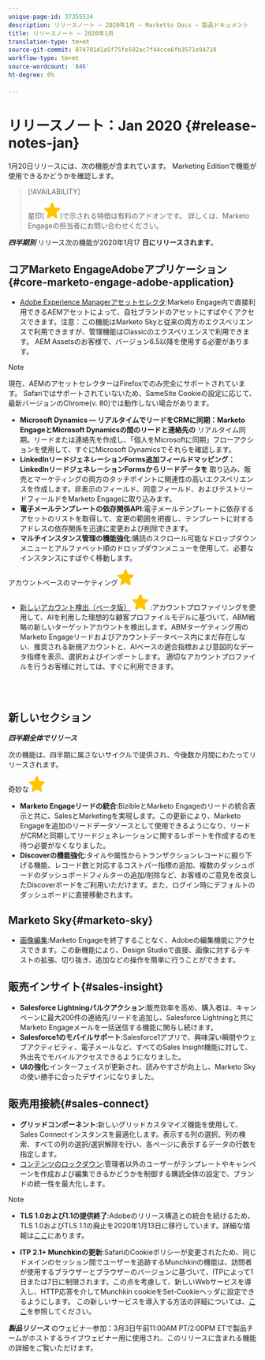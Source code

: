 ```yaml
---
unique-page-id: 37355534
description: リリースノート — 2020年1月 — Marketto Docs — 製品ドキュメント
title: リリースノート — 2020年1月
translation-type: tm+mt
source-git-commit: 074701d1a5f75fe592ac7f44cce6fb3571e94710
workflow-type: tm+mt
source-wordcount: '846'
ht-degree: 0%

---
```



# リリースノート：Jan 2020 {#release-notes-jan}

1月20日リリースには、次の機能が含まれています。 Marketing Editionで機能が使用できるかどうかを確認します。

>[!AVAILABILITY]
>
>
>星印(![(star)](assets/star-yellow.svg))で示される特徴は有料のアドオンです。 詳しくは、Marketo Engageの担当者にお問い合わせください。

***四半期別*** リリース次の機能が2020年1月17 **日にリリースされます**。

## コアMarketo EngageAdobeアプリケーション{#core-marketo-engage-adobe-application}

* [Adobe Experience Managerアセットセレクタ](https://docs.marketo.com/x/_AA6Ag):Marketo Engage内で直接利用できるAEMアセットによって、自社ブランドのアセットにすばやくアクセスできます。注意：この機能はMarketo Skyと従来の両方のエクスペリエンスで利用できますが、管理機能はClassicのエクスペリエンスで利用できます。 AEM Assetsのお客様で、バージョン6.5以降を使用する必要があります。

>[!NOTE]
>
>現在、AEMのアセットセレクターはFirefoxでのみ完全にサポートされています。 Safariではサポートされていないため、SameSite Cookieの設定に応じて、最新バージョンのChrome(v. 80)では動作しない場合があります。

* **Microsoft Dynamics — リアルタイムでリードをCRMに同期：Marketo EngageとMicrosoft Dynamicsの間のリードと連絡先の** リアルタイム同期。リードまたは連絡先を作成し、「個人をMicrosoftに同期」フローアクションを使用して、すぐにMicrosoft Dynamicsでそれらを確認します。
* **LinkedInリードジェネレーションForms追加フィールドマッピング：LinkedInリードジェネレーションFormsからリードデータを** 取り込み、販売とマーケティングの両方のタッチポイントに関連性の高いエクスペリエンスを作成します。非表示のフィールド、同意フィールド、およびテストリードフィールドをMarketo Engageに取り込みます。
* **電子メールテンプレートの依存関係API**:電子メールテンプレートに依存するアセットのリストを取得して、変更の範囲を把握し、テンプレートに対するアドレスの依存関係を迅速に変更および削除できます。
* **マルチインスタンス管理の機能強化**:購読のスクロール可能なドロップダウンメニューとアルファベット順のドロップダウンメニューを使用して、必要なインスタンスにすばやく移動します。

アカウントベースのマーケティング![(star)](assets/star-yellow.svg)

* [新しいアカウント検出（ベータ版）](https://docs.marketo.com/x/WQA6Ag) ![（星）](assets/star-yellow.svg) :アカウントプロファイリングを使用して、AIを利用した理想的な顧客プロファイルモデルに基づいて、ABM戦略の新しいターゲットアカウントを検出します。ABMターゲティング用のMarketo Engageリードおよびアカウントデータベース内にまだ存在しない、推奨される新規アカウントと、AIベースの適合指標および意図的なデータ指標を表示、選択およびインポートします。 適切なアカウントプロファイルを行うお客様に対しては、すぐに利用できます。

<br> 

## 新しいセクション

***四半期全体でリリース***

次の機能は、四半期に属さないサイクルで提供され、今後数か月間にわたってリリースされます。

奇妙な![(star)](assets/star-yellow.svg)

* **Marketo Engageリードの統合**:BizibleとMarketo Engageのリードの統合表示と共に、SalesとMarketingを実現します。この更新により、Marketo Engageを追加のリードデータソースとして使用できるようになり、リードがCRMと同期してリードジェネレーションに関するレポートを作成するのを待つ必要がなくなりました。
* **Discoverの機能強化**:タイルや属性からトランザクションレコードに掘り下げる機能、レコード数と対応するコストパー指標の追加、複数のダッシュボードのダッシュボードフィルターの追加/削除など、お客様のご意見を改良したDiscoverボードをご利用いただけます。また、ログイン時にデフォルトのダッシュボードに直接移動されます。

## Marketo Sky{#marketo-sky}

* [画像編集](https://help.marketo.com/hc/en-us/articles/360041344614-Marketo-Image-Editor):Marketo Engageを終了することなく、Adobeの編集機能にアクセスできます。この新機能により、Design Studioで直接、画像に対するテキストの拡張、切り抜き、追加などの操作を簡単に行うことができます。

## 販売インサイト{#sales-insight}

* **Salesforce Lightningバルクアクション**:販売効率を高め、購入者は、キャンペーンに最大200件の連絡先/リードを追加し、Salesforce Lightningと共にMarketo Engageメールを一括送信する機能に関与し続けます。
* **Salesforce1のモバイルサポート**:Salesforce1アプリで、興味深い瞬間やウェブアクティビティ、電子メールなど、すべてのSales Insight機能に対して、外出先でモバイルアクセスできるようになりました。
* **UIの強化**:インターフェイスが更新され、読みやすさが向上し、Marketo Skyの使い勝手に合ったデザインになりました。

## 販売用接続{#sales-connect}

* **グリッドコンポーネント**:新しいグリッドカスタマイズ機能を使用して、Sales Connectインスタンスを最適化します。表示する列の選択、列の検索、すべての列の選択/選択解除を行い、各ページに表示するデータの行数を指定します。
* [コンテンツのロックダウン](https://docs.marketo.com/x/6wA6Ag):管理者以外のユーザーがテンプレートやキャンペーンを作成および編集できるかどうかを制御する購読全体の設定で、ブランドの統一性を最大化します。

>[!NOTE]
>
>* **TLS 1.0および1.1の提供終了**:Adobeのリリース構造との統合を続けるため、TLS 1.0およびTLS 1.1の廃止を2020年1月13日に移行しています。詳細な情報は[ここ](https://nation.marketo.com/docs/DOC-7059-tls-10-11-deprecation-faq)にあります。
   >
   >
* **ITP 2.1+ Munchkinの更新**:SafariのCookieポリシーが変更されたため、同じドメインのセッション間でユーザーを追跡するMunchkinの機能は、訪問者が使用するブラウザーとブラウザーのバージョンに基づいて、ITPによって1日または7日に制限されます。この点を考慮して、新しいWebサービスを導入し、HTTP応答を介してMunchkin cookieをSet-Cookieヘッダに設定できるようにします。 この新しいサービスを導入する方法の詳細については、[ここ](https://nation.marketo.com/docs/DOC-7351)を参照してください。


***製品リリース*** [](https://engage.marketo.com/Jan_Feb_20_Release_Webinar_Registration.html) のウェビナー参加：3月3日午前11:00AM PT/2:00PM ETで製品チームがホストするライブウェビナー用に使用され、このリリースに含まれる機能の詳細をご覧いただけます。
